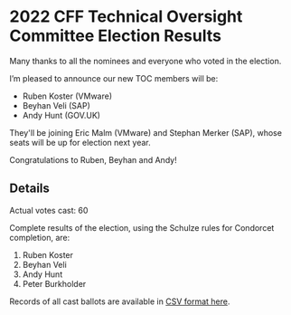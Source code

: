 # 2022 CFF Technical Oversight Committee Election Results

Many thanks to all the nominees and everyone who voted in the election. 

I’m pleased to announce our new TOC members will be:

* Ruben Koster (VMware)
* Beyhan Veli (SAP)
* Andy Hunt (GOV.UK)

They'll be joining Eric Malm (VMware) and Stephan Merker (SAP), whose seats will be up for election next year.

Congratulations to Ruben, Beyhan and Andy!

## Details

Actual votes cast: 60

Complete results of the election, using the Schulze rules for Condorcet completion, are:

1. Ruben Koster
2. Beyhan Veli
3. Andy Hunt
4. Peter Burkholder

Records of all cast ballots are available in [CSV format here](ballots.csv).

